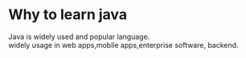 # Why to learn java
Java is widely used and popular language.      
widely usage in web apps,mobile apps,enterprise software, backend.

